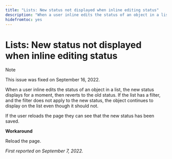 ```yaml
---
title: "Lists: New status not displayed when inline editing status"
description: "When a user inline edits the status of an object in a list, the new status displays for a moment, then reverts to the old status. If the list has a filter, and the filter does not apply to the new status, the object continues to display on the list even though it should not. "
hidefromtoc: yes
---
```


# Lists: New status not displayed when inline editing status

>[!NOTE]
>
>This issue was fixed on September 16, 2022.

When a user inline edits the status of an object in a list, the new status displays for a moment, then reverts to the old status. If the list has a filter, and the filter does not apply to the new status, the object continues to display on the list even though it should not. 

If the user reloads the page they can see that the new status has been saved. 

**Workaround**

Reload the page.

_First reported on September 7, 2022._

